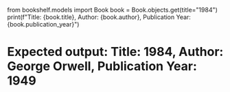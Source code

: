from bookshelf.models import Book
book = Book.objects.get(title="1984")
print(f"Title: {book.title}, Author: {book.author}, Publication Year: {book.publication_year}")
# Expected output: Title: 1984, Author: George Orwell, Publication Year: 1949
